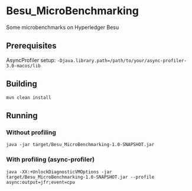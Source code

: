 # Besu_MicroBenchmarking
Some microbenchmarks on Hyperledger Besu

## Prerequisites
AsyncProfiler setup:
`-Djava.library.path=/path/to/your/async-profiler-3.0-macos/lib`

## Building

```shell
mvn clean install
```

## Running

### Without profiling

```shell
java -jar target/Besu_MicroBenchmarking-1.0-SNAPSHOT.jar
```

### With profiling (async-profiler)

```shell
java -XX:+UnlockDiagnosticVMOptions -jar target/Besu_MicroBenchmarking-1.0-SNAPSHOT.jar --profile async:output=jfr;event=cpu
```